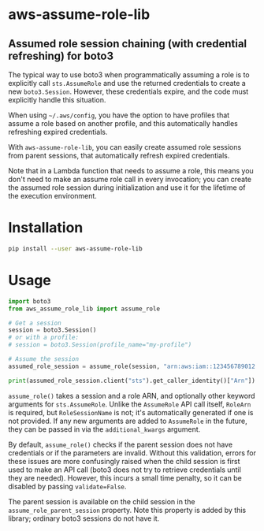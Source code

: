 # aws-assume-role-lib
## Assumed role session chaining (with credential refreshing) for boto3

The typical way to use boto3 when programmatically assuming a role is to explicitly call `sts.AssumeRole` and use the returned credentials to create a new `boto3.Session`.
However, these credentials expire, and the code must explicitly handle this situation.

When using `~/.aws/config`, you have the option to have profiles that assume a role based on another profile, and this automatically handles refreshing expired credentials.

With `aws-assume-role-lib`, you can easily create assumed role sessions from parent sessions, that automatically refresh expired credentials.

Note that in a Lambda function that needs to assume a role, this means you don't need to make an assume role call in every invocation; you can create the assumed role session during initialization and use it for the lifetime of the execution environment.

# Installation

```bash
pip install --user aws-assume-role-lib
```

# Usage

```python
import boto3
from aws_assume_role_lib import assume_role

# Get a session
session = boto3.Session()
# or with a profile:
# session = boto3.Session(profile_name="my-profile")

# Assume the session
assumed_role_session = assume_role(session, "arn:aws:iam::123456789012:role/MyRole")

print(assumed_role_session.client("sts").get_caller_identity()["Arn"])
```

`assume_role()` takes a session and a role ARN, and optionally other keyword arguments for `sts.AssumeRole`.
Unlike the `AssumeRole` API call itself, `RoleArn` is required, but `RoleSessionName` is not; it's automatically generated if one is not provided.
If any new arguments are added to `AssumeRole` in the future, they can be passed in via the `additional_kwargs` argument.

By default, `assume_role()` checks if the parent session does not have credentials or if the parameters are invalid.
Without this validation, errors for these issues are more confusingly raised when the child session is first used to make an API call (boto3 does not try to retrieve credentials until they are needed).
However, this incurs a small time penalty, so it can be disabled by passing `validate=False`.

The parent session is available on the child session in the `assume_role_parent_session` property.
Note this property is added by this library; ordinary boto3 sessions do not have it.
